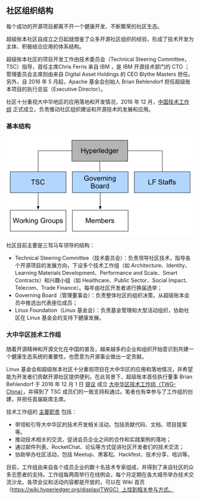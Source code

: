 ## 社区组织结构

每个成功的开源项目都离不开一个健康开发、不断繁荣的社区生态。

超级账本社区自成立之日起就借鉴了众多开源社区组织的经验，形成了技术开发为主体、积极结合应用的体系结构。

超级账本社区的项目开发工作由技术委员会（Technical Steering Committee，TSC）指导，首任主席Chris Ferris 来自 IBM ，是 IBM 开源技术部门的 CTO ；管理委员会主席则由来自 Digital Asset Holdings 的 CEO Blythe Masters 担任。另外，自 2016 年 5 月起，Apache 基金会创始人 Brian Behlendorf 担任超级账本项目的执行总监（Executive Director）。

社区十分重视大中华地区的应用落地和开发情况，2016 年 12 月，[中国技术工作组](ttps://wiki.hyperledger.org/display/TWGC) 正式成立，负责推动社区组织建设和开源技术的发展和应用。

### 基本结构

![Hyperledger 社区组织结构](_images/orgnization.png)

社区目前主要是三驾马车领导的结构：

* Technical Steering Committee（技术委员会）：负责领导社区技术，指导各个开源项目的发展方向，下设多个技术工作组（如 Architecture、Identity、Learning Materials Development、Performance and Scale、Smart Contracts）和兴趣小组（如 Healthcare、Public Sector、Social Impact、Telecom、Trade Finance）。每年由社区开发者进行换届选举；
* Governing Board（管理董事会）：负责整体社区的组织决策，从超级账本会员中推选出代表座位成员；
* Linux Foundation（Linux 基金会）：负责基金管理和大型活动组织，协助社区在 Linux 基金会的支持下健康发展。

### 大中华区技术工作组

随着开源精神和开源文化在中国的普及，越来越多的企业和组织开始意识到共建一个健康生态系统的重要性，也愿意为开源事业做出一定贡献。

Linux 基金会和超级账本社区十分重视项目在大中华区的应用和落地情况，并希望能为开发者们贡献开源社区提供便利。在此背景下，超级账本首任执行董事 Brian Behlendorf 于 2016 年 12 月 1 日 [提议](https://lists.hyperledger.org/pipermail/hyperledger-tsc/2016-December/000504.html) 成立 [大中华区技术工作组（TWG-China）](https://wiki.hyperledger.org/groups/tsc/technical-working-group-china)，并得到了 TSC 成员们的一致支持和通过。笔者也有幸参与了工作组的创建，并担任首届联席主席。

技术工作组的 [主要职责](https://docs.google.com/document/d/1sXVltDZxnlB5Srd1A-EW0jtTz7P2cDLG8JmgaAYvMzU) 包括：

* 带领和引导大中华区的技术开发相关活动，包括贡献代码、文档、项目提案等。
* 推动技术相关的交流，促进会员企业之间的合作和实践案例的落地；
* 通过邮件列表、RocketChat、论坛等方式促进社区开发者们的技术交流；
* 协助举办社区活动，包括 Meetup、黑客松、Hackfest、技术分享、培训等。

目前，工作组由来自各个成员企业的数十名技术专家组成，并得到了来自社区的众多志愿者的支持。工作组每两周举行在线例会，每个月定期在各大城市举办技术交流沙龙，各项会议和活动内容都是开放的，可以在 Wiki 首页（https://wiki.hyperledger.org/display/TWGC）上找到相关参与方式。
